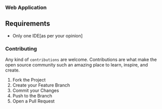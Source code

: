 ### Web Application

## Requirements
* Only one IDE[as per your opinion]

### Contributing

Any kind of `contributions` are welcome. Contributions are what make the open source community such an amazing place to learn, inspire, and create.

1. Fork the Project
2. Create your Feature Branch
3. Commit your Changes
4. Push to the Branch
5. Open a Pull Request






